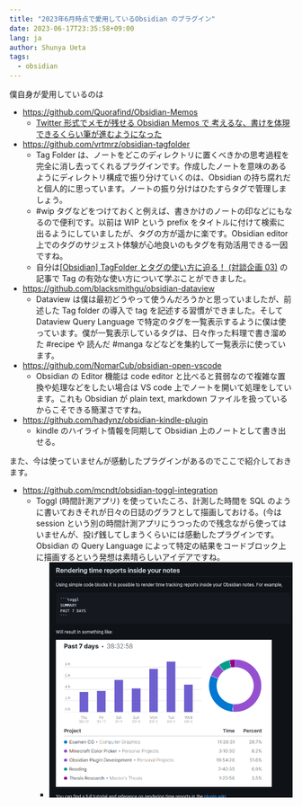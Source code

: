 ```yaml
---
title: "2023年6月時点で愛用しているObsidian のプラグイン"
date: 2023-06-17T23:35:58+09:00
lang: ja
author: Shunya Ueta
tags:
  - obsidian
---
```


僕自身が愛用しているのは

- https://github.com/Quorafind/Obsidian-Memos
  - [Twitter 形式でメモが残せる Obsidian Memos で 考えるな、書けを体現できるくらい筆が進むようになった](/posts/2023-06-16-1452/)
- https://github.com/vrtmrz/obsidian-tagfolder
  - Tag Folder は、ノートをどこのディレクトリに置くべきかの思考過程を完全に消し去ってくれるプラグインです。作成したノートを意味のあるようにディレクトリ構成で振り分けていくのは、Obsidian の持ち腐れだと個人的に思っています。ノートの振り分けはひたすらタグで管理しましょう。
  - #wip タグなどをつけておくと例えば、書きかけのノートの印などにもなるので便利です。以前は WIP という prefix をタイトルに付けて検索に出るようにしていましたが、タグの方が遥かに楽です。Obsidian editor 上でのタグのサジェスト体験が心地良いのもタグを有効活用できる一因ですね。
  - 自分は[\[Obsidian\] TagFolder とタグの使い方に迫る！ \(対談企画 03\)](https://pouhon.net/obsidian-tagfolder/7552/) の記事で Tag の有効な使い方について学ぶことができました。
- https://github.com/blacksmithgu/obsidian-dataview
  - Dataview は僕は最初どうやって使うんだろうかと思っていましたが、前述した Tag folder の導入で tag を記述する習慣ができました。そして Dataview Query Language で特定のタグを一覧表示するように僕は使っています。僕が一覧表示しているタグは、日々作った料理で書き溜めた #recipe や 読んだ #manga などなどを集約して一覧表示に使っています。
- https://github.com/NomarCub/obsidian-open-vscode
  - Obsidian の Editor 機能は code editor と比べると貧弱なので複雑な置換や処理などをしたい場合は VS code 上でノートを開いて処理をしています。これも Obsidian が plain text, markdown ファイルを扱っているからこそできる簡潔さですね。
- https://github.com/hadynz/obsidian-kindle-plugin
  - kindle のハイライト情報を同期して Obsidian 上のノートとして書き出せる。

また、今は使っていませんが感動したプラグインがあるのでここで紹介しておきます。

- https://github.com/mcndt/obsidian-toggl-integration
  - Toggl (時間計測アプリ) を使っていたころ、計測した時間を SQL のように書いておきそれが日々の日誌のグラフとして描画しておける。(今は session という別の時間計測アプリにうつったので残念ながら使ってはいませんが、投げ銭してしまうくらいには感動したプラグインです。Obsidian の Query Language によって特定の結果をコードブロック上に描画するという発想は素晴らしいアイデアですね。
    - ![](/posts/2023-06-17-2335/images/toggl-obsidian.png)
